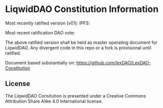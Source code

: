 # LiqwidDAO Constitution Information

Most recently ratified version (v01): IPFS: 

Most recent ratification DAO vote: 

The above ratified version shall be held as master operating document for LiqwidDAO. Any divergent code in this repo or a fork is provisional until ratified.

Document based substantially on: https://github.com/lexDAO/LexDAO-Constitution





## License

The LiqwidDAO Consitution is presented under a Creative Commons Attribution Share Alike 4.0 International license.

